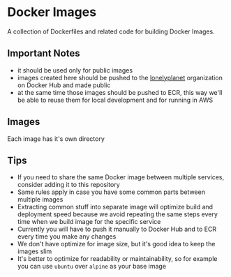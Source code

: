 # Docker Images

A collection of Dockerfiles and related code for building Docker Images.

## Important Notes

* it should be used only for public images
* images created here should be pushed to the [lonelyplanet](https://hub.docker.com/r/lonelyplanet/) organization on Docker Hub and made public
* at the same time those images should be pushed to ECR, this way we'll be able to reuse them for local development and for running in AWS

## Images
Each image has it's own directory

## Tips

* If you need to share the same Docker image between multiple services, consider adding it to this repository
* Same rules apply in case you have some common parts between multiple images
* Extracting common stuff into separate image will optimize build and deployment speed because we avoid repeating the same steps every time when we build image for the specific service
* Currently you will have to push it manually to Docker Hub and to ECR every time you make any changes
* We don't have optimize for image size, but it's good idea to keep the images slim
* It's better to optimize for readability or maintainability, so for example you can use `ubuntu` over `alpine` as your base image